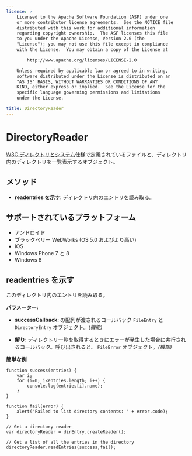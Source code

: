 ```yaml
---
license: >
    Licensed to the Apache Software Foundation (ASF) under one
    or more contributor license agreements.  See the NOTICE file
    distributed with this work for additional information
    regarding copyright ownership.  The ASF licenses this file
    to you under the Apache License, Version 2.0 (the
    "License"); you may not use this file except in compliance
    with the License.  You may obtain a copy of the License at

        http://www.apache.org/licenses/LICENSE-2.0

    Unless required by applicable law or agreed to in writing,
    software distributed under the License is distributed on an
    "AS IS" BASIS, WITHOUT WARRANTIES OR CONDITIONS OF ANY
    KIND, either express or implied.  See the License for the
    specific language governing permissions and limitations
    under the License.

title: DirectoryReader
---
```


# DirectoryReader

[W3C ディレクトリとシステム][1]仕様で定義されているファイルと、ディレクトリ内のディレクトリを一覧表示するオブジェクト。

 [1]: http://www.w3.org/TR/file-system-api/

## メソッド

*   **readentries を示す**: ディレクトリ内のエントリを読み取る。

## サポートされているプラットフォーム

*   アンドロイド
*   ブラックベリー WebWorks (OS 5.0 およびより高い)
*   iOS
*   Windows Phone 7 と 8
*   Windows 8

## readentries を示す

このディレクトリ内のエントリを読み取る。

**パラメーター:**

*   **successCallback**: の配列が渡されるコールバック `FileEntry` と `DirectoryEntry` オブジェクト。*(機能)*

*   **解り**: ディレクトリ一覧を取得するときにエラーが発生した場合に実行されるコールバック。呼び出されると、 `FileError` オブジェクト。*(機能)*

**簡単な例**

    function success(entries) {
        var i;
        for (i=0; i<entries.length; i++) {
            console.log(entries[i].name);
        }
    }
    
    function fail(error) {
        alert("Failed to list directory contents: " + error.code);
    }
    
    // Get a directory reader
    var directoryReader = dirEntry.createReader();
    
    // Get a list of all the entries in the directory
    directoryReader.readEntries(success,fail);